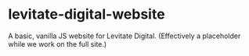 # levitate-digital-website
A basic, vanilla JS website for Levitate Digital. (Effectively a placeholder while we work on the full site.)
